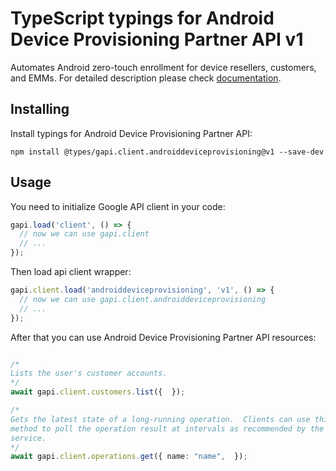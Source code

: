 # TypeScript typings for Android Device Provisioning Partner API v1

Automates Android zero-touch enrollment for device resellers, customers, and EMMs.
For detailed description please check [documentation](https://developers.google.com/zero-touch/).

## Installing

Install typings for Android Device Provisioning Partner API:

```
npm install @types/gapi.client.androiddeviceprovisioning@v1 --save-dev
```

## Usage

You need to initialize Google API client in your code:

```typescript
gapi.load('client', () => {
  // now we can use gapi.client
  // ...
});
```

Then load api client wrapper:

```typescript
gapi.client.load('androiddeviceprovisioning', 'v1', () => {
  // now we can use gapi.client.androiddeviceprovisioning
  // ...
});
```



After that you can use Android Device Provisioning Partner API resources:

```typescript

/*
Lists the user's customer accounts.
*/
await gapi.client.customers.list({  });

/*
Gets the latest state of a long-running operation.  Clients can use this
method to poll the operation result at intervals as recommended by the API
service.
*/
await gapi.client.operations.get({ name: "name",  });
```
